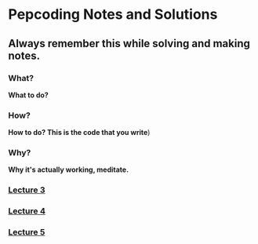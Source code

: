 # Pepcoding Notes and Solutions

## Always remember this while solving and making notes.

### What?
**What to do?**

### How?
**How to do? This is the code that you write**)

### Why?
**Why it's actually working, meditate.**


### [Lecture 3](Lecture3/README.md)

### [Lecture 4](Lecture4/README.md)

### [Lecture 5](Lecture5/README.md)

